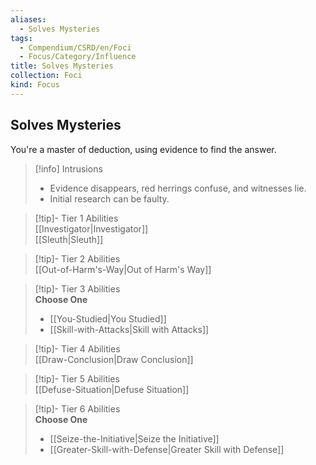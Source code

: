 ```yaml
---
aliases:
  - Solves Mysteries
tags:
  - Compendium/CSRD/en/Foci
  - Focus/Category/Influence
title: Solves Mysteries
collection: Foci
kind: Focus
---
```

## Solves Mysteries  
You're a master of deduction, using evidence to find the answer.  

>[!info] Intrusions  
>- Evidence disappears, red herrings confuse, and witnesses lie.  
>- Initial research can be faulty.  


>[!tip]- Tier 1 Abilities  
> [[Investigator|Investigator]]  
> [[Sleuth|Sleuth]]  


>[!tip]- Tier 2 Abilities  
> [[Out-of-Harm's-Way|Out of Harm's Way]]  


>[!tip]- Tier 3 Abilities  
> **Choose One**  
>- [[You-Studied|You Studied]]  
>- [[Skill-with-Attacks|Skill with Attacks]]  


>[!tip]- Tier 4 Abilities  
> [[Draw-Conclusion|Draw Conclusion]]  


>[!tip]- Tier 5 Abilities  
> [[Defuse-Situation|Defuse Situation]]  


>[!tip]- Tier 6 Abilities  
> **Choose One**  
>- [[Seize-the-Initiative|Seize the Initiative]]  
>- [[Greater-Skill-with-Defense|Greater Skill with Defense]]
